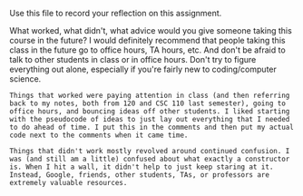 Use this file to record your reflection on this assignment. 

What worked, what didn't, what advice would you give someone taking this course in the future?
    I would definitely recommend that people taking this class in the future go to office hours, TA hours, etc. And don't be afraid to talk to other students in class or in office hours. Don't try to figure everything out alone, especially if you're fairly new to coding/computer science. 
    
    Things that worked were paying attention in class (and then referring back to my notes, both from 120 and CSC 110 last semester), going to office hours, and bouncing ideas off other students. I liked starting with the pseudocode of ideas to just lay out everything that I needed to do ahead of time. I put this in the comments and then put my actual code next to the comments when it came time.

    Things that didn't work mostly revolved around continued confusion. I was (and still am a little) confused about what exactly a constructor is. When I hit a wall, it didn't help to just keep staring at it. Instead, Google, friends, other students, TAs, or professors are extremely valuable resources.
